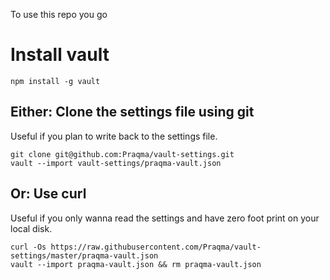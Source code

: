 To use this repo you go

# Install vault

```
npm install -g vault
```

## Either: Clone the settings file using git

Useful if you plan to write back to the settings file.

```
git clone git@github.com:Praqma/vault-settings.git
vault --import vault-settings/praqma-vault.json
```


## Or: Use curl

Useful if you only wanna read the settings and have zero foot print on your local disk.

```
curl -Os https://raw.githubusercontent.com/Praqma/vault-settings/master/praqma-vault.json
vault --import praqma-vault.json && rm praqma-vault.json
```
